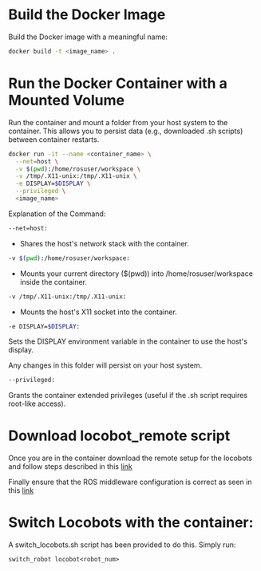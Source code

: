 # Build the Docker Image
Build the Docker image with a meaningful name:

```bash
docker build -t <image_name> .
```

# Run the Docker Container with a Mounted Volume
Run the container and mount a folder from your host system to the container. This allows you to persist data (e.g., downloaded .sh scripts) between container restarts.

```bash
docker run -it --name <container_name> \
  --net=host \
  -v $(pwd):/home/rosuser/workspace \
  -v /tmp/.X11-unix:/tmp/.X11-unix \
  -e DISPLAY=$DISPLAY \
  --privileged \
  <image_name>

```

Explanation of the Command:

```bash
--net=host:
```

- Shares the host's network stack with the container.

```bash
-v $(pwd):/home/rosuser/workspace:
```
- Mounts your current directory ($(pwd)) into /home/rosuser/workspace inside the container.

```bash
-v /tmp/.X11-unix:/tmp/.X11-unix:
```

- Mounts the host's X11 socket into the container.

```bash
-e DISPLAY=$DISPLAY: 
```
Sets the DISPLAY environment variable in the container to use the host's display.


Any changes in this folder will persist on your host system.
```bash
--privileged:
```
Grants the container extended privileges (useful if the .sh script requires root-like access).

# Download locobot_remote script

Once you are in the container download the remote setup for the locobots and follow steps described in this [link](https://docs.trossenrobotics.com/interbotix_xslocobots_docs/ros_interface/ros2/software_setup.html#remote-install)

Finally ensure that the ROS middleware configuration is correct as seen in this [link](https://docs.trossenrobotics.com/interbotix_xslocobots_docs/getting_started/rmw_configuration.html#remote-computer)

# Switch Locobots with the container:

A switch_locobots.sh script has been provided to do this. Simply run:

```
switch_robot locobot<robot_num>
```
